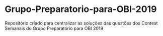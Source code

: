 # Grupo-Preparatorio-para-OBI-2019
Repositório criado para centralizar as soluções das questões dos Contest Semanais do Grupo Preparatório para OBI 2019
